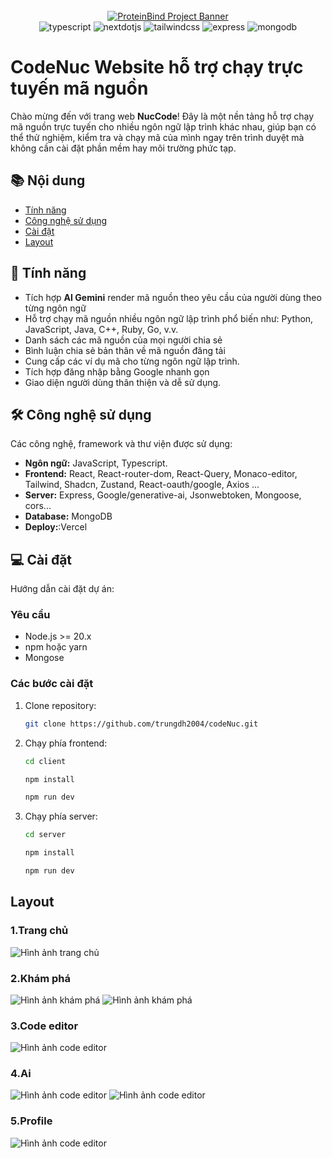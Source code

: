 <div align="center">
  <br />
    <a href="https://codenuc.vercel.app" target="_blank">
      <img src="https://res.cloudinary.com/dundmo7q8/image/upload/v1737365825/codeNuc/%E1%BA%A2nh_ch%E1%BB%A5p_m%C3%A0n_h%C3%ACnh_2025-01-20_163331_jtzot0.png" alt="ProteinBind Project Banner">
    </a>
  
  <br />

  <div>
    <img src="https://img.shields.io/badge/-TypeScript-black?style=for-the-badge&logoColor=white&logo=typescript&color=3178C6" alt="typescript" />
    <img src="https://img.shields.io/badge/react-%2320232a.svg?style=for-the-badge&logo=react&logoColor=%2361DAFB" alt="nextdotjs" />
    <img src="https://img.shields.io/badge/-Tailwind_CSS-black?style=for-the-badge&logoColor=white&logo=tailwindcss&color=06B6D4" alt="tailwindcss" />
    <img src="https://img.shields.io/badge/express.js-%23404d59.svg?style=for-the-badge&logo=express&logoColor=%2361DAFB" alt="express" />
    <img src="https://img.shields.io/badge/MongoDB-%234ea94b.svg?style=for-the-badge&logo=mongodb&logoColor=white" alt="mongodb" />
  </div>
</div>

# CodeNuc Website hỗ trợ chạy trực tuyến mã nguồn
Chào mừng đến với trang web **NucCode**! Đây là một nền tảng hỗ trợ chạy mã nguồn trực tuyến cho nhiều ngôn ngữ lập trình khác nhau, giúp bạn có thể thử nghiệm, kiểm tra và chạy mã của mình ngay trên trình duyệt mà không cần cài đặt phần mềm hay môi trường phức tạp.

## 📚 Nội dung
- [Tính năng](#-tính-năng)
- [Công nghệ sử dụng](#%EF%B8%8F-công-nghệ-sử-dụng)
- [Cài đặt](#-cài-đặt)
- [Layout](#layout)
## 🌟 Tính năng
- Tích hợp **AI Gemini** render mã nguồn theo yêu cầu của người dùng theo từng ngôn ngữ
- Hỗ trợ chạy mã nguồn nhiều  ngôn ngữ lập trình phổ biến như: Python, JavaScript, Java, C++, Ruby, Go, v.v.
- Danh sách các mã nguồn của mọi người chia sẻ
- Bình luận chia sẻ bản thân về mã nguồn đăng tải
- Cung cấp các ví dụ mã cho từng ngôn ngữ lập trình.
- Tích hợp đăng nhập bằng Google nhanh gọn
- Giao diện người dùng thân thiện và dễ sử dụng.

## 🛠️ Công nghệ sử dụng
Các công nghệ, framework và thư viện được sử dụng:
- **Ngôn ngữ:** JavaScript, Typescript.
- **Frontend:** React, React-router-dom, React-Query, Monaco-editor, Tailwind, Shadcn, Zustand, React-oauth/google, Axios ...
- **Server:** Express, Google/generative-ai, Jsonwebtoken, Mongoose, cors...
- **Database:** MongoDB
- **Deploy:**:Vercel
                
## 💻 Cài đặt
Hướng dẫn cài đặt dự án:
### Yêu cầu
- Node.js >= 20.x
- npm hoặc yarn
- Mongose
  
### Các bước cài đặt

1. Clone repository:
   ```bash
   git clone https://github.com/trungdh2004/codeNuc.git
2. Chạy phía frontend:
   ```bash
   cd client
   ```
   ```bash
   npm install
   ```
   ```bash
   npm run dev
   ```
3. Chạy phía server:
   ```bash
   cd server
   ```
   ```bash
   npm install
   ```
   ```bash
   npm run dev
   ```
## Layout
### 1.Trang chủ
![Hình ảnh trang chủ](https://res.cloudinary.com/dundmo7q8/image/upload/v1737365825/codeNuc/%E1%BA%A2nh_ch%E1%BB%A5p_m%C3%A0n_h%C3%ACnh_2025-01-20_163331_jtzot0.png)
### 2.Khám phá
![Hình ảnh khám phá](https://res.cloudinary.com/dundmo7q8/image/upload/v1737365825/codeNuc/snippets_uiw7n1.png)
![Hình ảnh khám phá](https://res.cloudinary.com/dundmo7q8/image/upload/v1737365823/codeNuc/detail_oyzw9v.png)
### 3.Code editor
![Hình ảnh code editor](https://res.cloudinary.com/dundmo7q8/image/upload/v1737365822/codeNuc/code_qfzeet.png)
### 4.Ai
![Hình ảnh code editor](https://res.cloudinary.com/dundmo7q8/image/upload/v1737365822/codeNuc/ai_pxyftt.png)
![Hình ảnh code editor](https://res.cloudinary.com/dundmo7q8/image/upload/v1737365822/codeNuc/aiDetail_lchb87.png)
### 5.Profile
![Hình ảnh code editor](https://res.cloudinary.com/dundmo7q8/image/upload/v1737365825/codeNuc/profile_vtlyzo.png)
